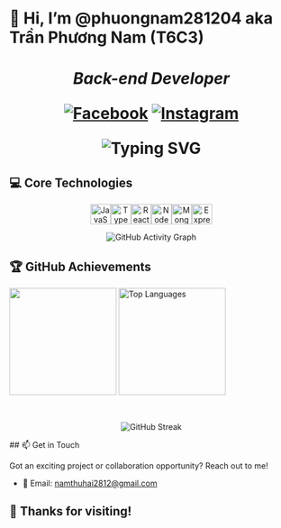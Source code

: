 <h1>👋 Hi, I’m @phuongnam281204 aka Trần Phương Nam (T6C3)<h1>
 <p align="center"><em>Back-end Developer</em></p>
<p align="center">
  <a href="https://www.facebook.com/namphuongtran2812"><img src="https://img.shields.io/badge/-Facebook-1877F2?style=for-the-badge&logo=facebook&logoColor=white" alt="Facebook"></a>
 <a href="https://www.instagram.com/nemtran2812?igsh=NmN3dGY0bmpoN2ts" target="_blank"><img src="https://img.shields.io/badge/Instagram-E4405F?style=for-the-badge&logo=instagram&logoColor=white" alt="Instagram"></a>
</p>

<p align="center">
  <img src="https://readme-typing-svg.herokuapp.com?font=Fira+Code&pause=1000&color=55aeff&center=true&vCenter=true&width=435&lines=Back-end+Developer" alt="Typing SVG" />
</p>

## 💻 Core Technologies

<p align="center">
<a href="https://developer.mozilla.org/en-US/docs/Web/JavaScript" target="_blank" rel="noreferrer"><img src="https://raw.githubusercontent.com/danielcranney/readme-generator/main/public/icons/skills/javascript-colored.svg" width="36" height="36" alt="JavaScript" /></a><a href="https://www.typescriptlang.org/" target="_blank" rel="noreferrer"><img src="https://raw.githubusercontent.com/danielcranney/readme-generator/main/public/icons/skills/typescript-colored.svg" width="36" height="36" alt="TypeScript" /></a><a href="https://reactjs.org/" target="_blank" rel="noreferrer"><img src="https://raw.githubusercontent.com/danielcranney/readme-generator/main/public/icons/skills/react-colored.svg" width="36" height="36" alt="React" /></a><a href="https://nodejs.org/en/" target="_blank" rel="noreferrer"><img src="https://raw.githubusercontent.com/danielcranney/readme-generator/main/public/icons/skills/nodejs-colored.svg" width="36" height="36" alt="NodeJS" /></a><a href="https://www.mongodb.com/" target="_blank" rel="noreferrer"><img src="https://raw.githubusercontent.com/danielcranney/readme-generator/main/public/icons/skills/mongodb-colored.svg" width="36" height="36" alt="MongoDB" /></a><a href="https://expressjs.com/" target="_blank" rel="noreferrer"><img src="https://raw.githubusercontent.com/danielcranney/readme-generator/main/public/icons/skills/express-colored.svg" width="36" height="36" alt="Express" /></a>
</p>

<p align="center">
  <img src="https://github-readme-activity-graph.vercel.app/graph?username=phuongnam281204&theme=vue" alt="GitHub Activity Graph" />
</p>

## 🏆 GitHub Achievements

<div>
    <img height="190em" align="center" src="https://github-readme-stats.vercel.app/api?username=phuongnam281204&show_icons=true" />
    <img height="190em" align="center" src="https://github-readme-stats.vercel.app/api/top-langs/?username=phongdz76&layout=compact" alt="Top Languages">
</div>
<br></br>
<p align="center">
  <img src="https://github-readme-streak-stats.herokuapp.com/?user=phuongnam281204" alt="GitHub Streak">
</p>
## 📫 Get in Touch

Got an exciting project or collaboration opportunity? Reach out to me!

- 📧 Email: namthuhai2812@gmail.com

## 🎉 Thanks for visiting!

<!---
phuongnam281204/phuongnam281204 is a ✨ special ✨ repository because its `README.md` (this file) appears on your GitHub profile.
You can click the Preview link to take a look at your changes.
--->
